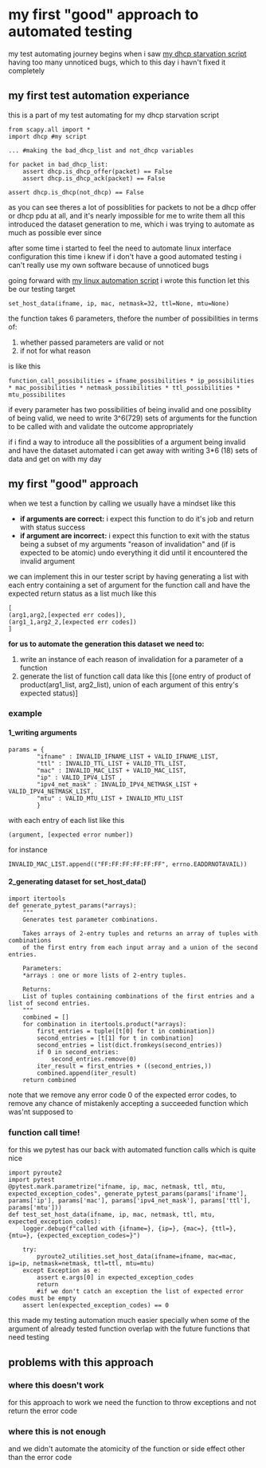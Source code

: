 # my first "good" approach to automated testing

my test automating journey begins when i saw [my dhcp starvation script](https://github.com/AliGhaffarian/dhcp-starvation-using-scapy) having too many unnoticed bugs, which to this day i havn't fixed it completely

## my first test automation experiance

this is a part of my test automating for my dhcp starvation script

```python3
from scapy.all import *
import dhcp #my script

... #making the bad_dhcp_list and not_dhcp variables

for packet in bad_dhcp_list:
    assert dhcp.is_dhcp_offer(packet) == False
    assert dhcp.is_dhcp_ack(packet) == False

assert dhcp.is_dhcp(not_dhcp) == False

```

as you can see theres a lot of possiblities for packets to not be a dhcp offer or dhcp pdu at all, and it's nearly impossible for me to write them all
this introduced the dataset generation to me, which i was trying to automate as much as possible ever since
 

after some time i started to feel the need to automate linux interface configuration
this time i knew if i don't have a good automated testing i can't really use my own software because of unnoticed bugs

going forward with [my linux automation script](https://github.com/AliGhaffarian/reface2/blob/main/reface2/utilities/pyroute2_utilities.py) i wrote this function
let this be our testing target
```python3
set_host_data(ifname, ip, mac, netmask=32, ttl=None, mtu=None)
```

the function takes 6 parameters, thefore the number of possibilities in terms of:
1. whether passed parameters are valid or not
2. if not for what reason

is like this
```python3
function_call_possibilities = ifname_possibilities * ip_possibilities * mac_possibilities * netmask_possibilities * ttl_possibilities * mtu_possibilites
```

if every parameter has two possibilities of being invalid and one possiblity of being valid, we need to write 3^6(729) sets of arguments for the function to be called with and validate the outcome appropriately

if i find a way to introduce all the possiblities of a argument being invalid and have the dataset automated i can get away with writing 3\*6 (18) sets of data and get on with my day

## my first "good" approach

when we test a function by calling we usually have a mindset like this

* **if arguments are correct:**
	i expect this function to do it's job and return with status success
* **if argument are incorrect:**
	i expect this function to exit with the status being a subset of my arguments "reason of invalidation" and (if is expected to be atomic) undo everything it did until it encountered the invalid argument

we can implement this in our tester script
by having generating a list with each entry containing a set of argument for the function call and have the expected return status as a list
much like this
```python3
[
(arg1,arg2,[expected err codes]),
(arg1_1,arg2_2,[expected err codes])
]
```

**for us to automate the generation this dataset we need to:**
1. write an instance of each reason of invalidation for a parameter of a function
2. generate the list of function call data like this
[(one entry of product of product(arg1_list, arg2_list), union of each argument of this entry's expected status)]

### example
#### 1_writing arguments
```python3
params = {
        "ifname" : INVALID_IFNAME_LIST + VALID_IFNAME_LIST,
        "ttl" : INVALID_TTL_LIST + VALID_TTL_LIST,
        "mac" : INVALID_MAC_LIST + VALID_MAC_LIST,
        "ip" : VALID_IPV4_LIST ,
        "ipv4_net_mask" : INVALID_IPV4_NETMASK_LIST + VALID_IPV4_NETMASK_LIST,
        "mtu" : VALID_MTU_LIST + INVALID_MTU_LIST
        }
```
with each entry of each list like this
```python3
(argument, [expected error number])
```
for instance
```python3
INVALID_MAC_LIST.append(("FF:FF:FF:FF:FF:FF", errno.EADDRNOTAVAIL))
```


#### 2_generating dataset for set_host_data()
```python3
import itertools
def generate_pytest_params(*arrays):
    """
    Generates test parameter combinations.

    Takes arrays of 2-entry tuples and returns an array of tuples with combinations
    of the first entry from each input array and a union of the second entries.

    Parameters:
    *arrays : one or more lists of 2-entry tuples.

    Returns:
    List of tuples containing combinations of the first entries and a list of second entries.
    """
    combined = []
    for combination in itertools.product(*arrays):
        first_entries = tuple([t[0] for t in combination])
        second_entries = [t[1] for t in combination]
        second_entries = list(dict.fromkeys(second_entries))
        if 0 in second_entries:
            second_entries.remove(0)
        iter_result = first_entries + ((second_entries,))
        combined.append(iter_result)
    return combined
```

note that we remove any error code 0 of the expected error codes, to remove any chance of mistakenly accepting a succeeded function which was'nt supposed to

### function call time!
for this we pytest has our back with automated function calls which is quite nice

```python3
import pyroute2
import pytest
@pytest.mark.parametrize("ifname, ip, mac, netmask, ttl, mtu, expected_exception_codes", generate_pytest_params(params['ifname'], params['ip'], params['mac'], params['ipv4_net_mask'], params['ttl'], params['mtu']))
def test_set_host_data(ifname, ip, mac, netmask, ttl, mtu, expected_exception_codes):
    logger.debug(f"called with {ifname=}, {ip=}, {mac=}, {ttl=}, {mtu=}, {expected_exception_codes=}")
    
    try:
        pyroute2_utilities.set_host_data(ifname=ifname, mac=mac, ip=ip, netmask=netmask, ttl=ttl, mtu=mtu)
    except Exception as e:
        assert e.args[0] in expected_exception_codes
        return
		#if we don't catch an exception the list of expected error codes must be empty
    assert len(expected_exception_codes) == 0
```

this made my testing automation much easier specially when some of the argument of already tested function overlap with the future functions that need testing

## problems with this approach
### where this doesn't work
for this approach to work we need the function to throw exceptions and not return the error code 
### where this is not enough
and we didn't automate the atomicity of the function or side effect other than the error code
